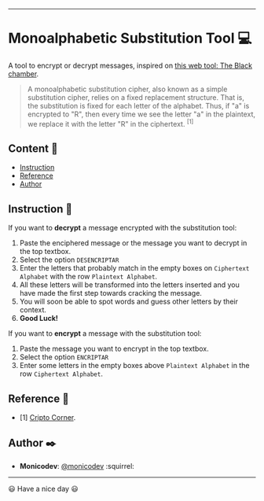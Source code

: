 --------------------------
Monoalphabetic Substitution Tool :computer:
==========================
A tool to encrypt or decrypt messages, inspired on [this web tool: The Black chamber](https://www.simonsingh.net/The_Black_Chamber/substitutioncrackingtool.html).

> A monoalphabetic substitution cipher, also known as a simple substitution cipher, relies on a fixed replacement structure. That is, the substitution is fixed for each letter of the alphabet. Thus, if "a" is encrypted to "R", then every time we see the letter "a" in the plaintext, we replace it with the letter "R" in the ciphertext. <sup>[1]</sup>

## Content :paperclip:
- [Instruction](#instruction-page_with_curl)
- [Reference](#reference-mag_right)
- [Author](#author-black_nib)

## Instruction :page_with_curl:
If you want to **decrypt** a message encrypted with the substitution tool:

1. Paste the enciphered message or the message you want to decrypt in the top textbox.
2. Select the option  `DESENCRIPTAR`
3. Enter the letters that probably match in the empty boxes on `Ciphertext Alphabet` with the row `Plaintext Alphabet`.
4. All these letters will be transformed into the letters inserted and you have made the first step towards cracking the message.
5. You will soon be able to spot words and guess other letters by their context.
6. **Good Luck!**

If you want to **encrypt** a message with the substitution tool:

1. Paste the message you want to encrypt in the top textbox.
2. Select the option `ENCRIPTAR`
3. Enter some letters in the empty boxes above `Plaintext Alphabet` in the row `Ciphertext Alphabet`.

## Reference :mag_right:
- [1] [Cripto Corner](https://crypto.interactive-maths.com/monoalphabetic-substitution-ciphers.html).

## Author :black_nib:
- **Monicodev**: [@monicodev](https://github.com/monicodev) :squirrel:

--------

:smiley: Have a nice day :smiley:
